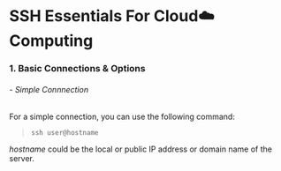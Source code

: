 # SSH Essentials For Cloud:cloud:Computing 

### 1. Basic Connections & Options

###### - Simple Connnection
For a simple connection, you can use the following command:
>` ssh user@hostname `

*hostname* could be the local or public IP address or domain name of the server.

